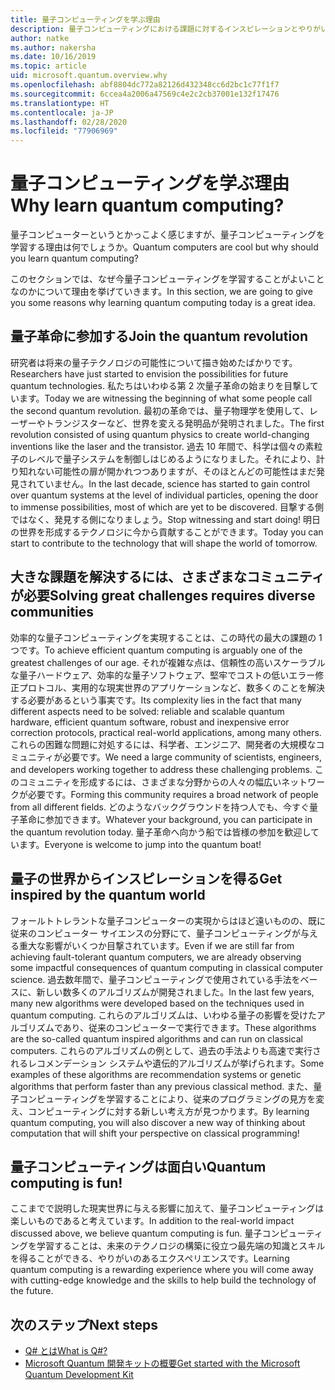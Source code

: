 ```yaml
---
title: 量子コンピューティングを学ぶ理由
description: 量子コンピューティングにおける課題に対するインスピレーションとやりがいを見出します。
author: natke
ms.author: nakersha
ms.date: 10/16/2019
ms.topic: article
uid: microsoft.quantum.overview.why
ms.openlocfilehash: abf8804dc772a82126d432348cc6d2bc1c77f1f7
ms.sourcegitcommit: 6ccea4a2006a47569c4e2c2cb37001e132f17476
ms.translationtype: HT
ms.contentlocale: ja-JP
ms.lasthandoff: 02/28/2020
ms.locfileid: "77906969"
---
```

# <a name="why-learn-quantum-computing"></a><span data-ttu-id="8936e-103">量子コンピューティングを学ぶ理由</span><span class="sxs-lookup"><span data-stu-id="8936e-103">Why learn quantum computing?</span></span>

<span data-ttu-id="8936e-104">量子コンピューターというとかっこよく感じますが、量子コンピューティングを学習する理由は何でしょうか。</span><span class="sxs-lookup"><span data-stu-id="8936e-104">Quantum computers are cool but why should you learn quantum computing?</span></span>

<span data-ttu-id="8936e-105">このセクションでは、なぜ今量子コンピューティングを学習することがよいことなのかについて理由を挙げていきます。</span><span class="sxs-lookup"><span data-stu-id="8936e-105">In this section, we are going to give you some reasons why learning quantum computing today is a great idea.</span></span>

## <a name="join-the-quantum-revolution"></a><span data-ttu-id="8936e-106">量子革命に参加する</span><span class="sxs-lookup"><span data-stu-id="8936e-106">Join the quantum revolution</span></span>

<span data-ttu-id="8936e-107">研究者は将来の量子テクノロジの可能性について描き始めたばかりです。</span><span class="sxs-lookup"><span data-stu-id="8936e-107">Researchers have just started to envision the possibilities for future quantum technologies.</span></span> <span data-ttu-id="8936e-108">私たちはいわゆる第 2 次量子革命の始まりを目撃しています。</span><span class="sxs-lookup"><span data-stu-id="8936e-108">Today we are witnessing the beginning of what some people call the second quantum revolution.</span></span> <span data-ttu-id="8936e-109">最初の革命では、量子物理学を使用して、レーザーやトランジスターなど、世界を変える発明品が発明されました。</span><span class="sxs-lookup"><span data-stu-id="8936e-109">The first revolution consisted of using quantum physics to create world-changing inventions like the laser and the transistor.</span></span> <span data-ttu-id="8936e-110">過去 10 年間で、科学は個々の素粒子のレベルで量子システムを制御しはじめるようになりました。それにより、計り知れない可能性の扉が開かれつつありますが、そのほとんどの可能性はまだ発見されていません。</span><span class="sxs-lookup"><span data-stu-id="8936e-110">In the last decade, science has started to gain control over quantum systems at the level of individual particles, opening the door to immense possibilities, most of which are yet to be discovered.</span></span> <span data-ttu-id="8936e-111">目撃する側ではなく、発見する側になりましょう。</span><span class="sxs-lookup"><span data-stu-id="8936e-111">Stop witnessing and start doing!</span></span> <span data-ttu-id="8936e-112">明日の世界を形成するテクノロジに今から貢献することができます。</span><span class="sxs-lookup"><span data-stu-id="8936e-112">Today you can start to contribute to the technology that will shape the world of tomorrow.</span></span>

## <a name="solving-great-challenges-requires-diverse-communities"></a><span data-ttu-id="8936e-113">大きな課題を解決するには、さまざまなコミュニティが必要</span><span class="sxs-lookup"><span data-stu-id="8936e-113">Solving great challenges requires diverse communities</span></span>

<span data-ttu-id="8936e-114">効率的な量子コンピューティングを実現することは、この時代の最大の課題の 1 つです。</span><span class="sxs-lookup"><span data-stu-id="8936e-114">To achieve efficient quantum computing is arguably one of the greatest challenges of our age.</span></span> <span data-ttu-id="8936e-115">それが複雑な点は、信頼性の高いスケーラブルな量子ハードウェア、効率的な量子ソフトウェア、堅牢でコストの低いエラー修正プロトコル、実用的な現実世界のアプリケーションなど、数多くのことを解決する必要があるという事実です。</span><span class="sxs-lookup"><span data-stu-id="8936e-115">Its complexity lies in the fact that many different aspects need to be solved: reliable and scalable quantum hardware, efficient quantum software, robust and inexpensive error correction protocols, practical real-world applications, among many others.</span></span> <span data-ttu-id="8936e-116">これらの困難な問題に対処するには、科学者、エンジニア、開発者の大規模なコミュニティが必要です。</span><span class="sxs-lookup"><span data-stu-id="8936e-116">We need a large community of scientists, engineers, and developers working together to address these challenging problems.</span></span> <span data-ttu-id="8936e-117">このコミュニティを形成するには、さまざまな分野からの人々の幅広いネットワークが必要です。</span><span class="sxs-lookup"><span data-stu-id="8936e-117">Forming this community requires a broad network of people from all different fields.</span></span> <span data-ttu-id="8936e-118">どのようなバックグラウンドを持つ人でも、今すぐ量子革命に参加できます。</span><span class="sxs-lookup"><span data-stu-id="8936e-118">Whatever your background, you can participate in the quantum revolution today.</span></span> <span data-ttu-id="8936e-119">量子革命へ向かう船では皆様の参加を歓迎しています。</span><span class="sxs-lookup"><span data-stu-id="8936e-119">Everyone is welcome to jump into the quantum boat!</span></span>

## <a name="get-inspired-by-the-quantum-world"></a><span data-ttu-id="8936e-120">量子の世界からインスピレーションを得る</span><span class="sxs-lookup"><span data-stu-id="8936e-120">Get inspired by the quantum world</span></span>

<span data-ttu-id="8936e-121">フォールトトレラントな量子コンピューターの実現からはほど遠いものの、既に従来のコンピューター サイエンスの分野にて、量子コンピューティングが与える重大な影響がいくつか目撃されています。</span><span class="sxs-lookup"><span data-stu-id="8936e-121">Even if we are still far from achieving fault-tolerant quantum computers, we are already observing some impactful consequences of quantum computing in classical computer science.</span></span> <span data-ttu-id="8936e-122">過去数年間で、量子コンピューティングで使用されている手法をベースに、新しい数多くのアルゴリズムが開発されました。</span><span class="sxs-lookup"><span data-stu-id="8936e-122">In the last few years, many new algorithms were developed based on the techniques used in quantum computing.</span></span> <span data-ttu-id="8936e-123">これらのアルゴリズムは、いわゆる量子の影響を受けたアルゴリズムであり、従来のコンピューターで実行できます。</span><span class="sxs-lookup"><span data-stu-id="8936e-123">These algorithms are the so-called quantum inspired algorithms and can run on classical computers.</span></span> <span data-ttu-id="8936e-124">これらのアルゴリズムの例として、過去の手法よりも高速で実行されるレコメンデーション システムや遺伝的アルゴリズムが挙げられます。</span><span class="sxs-lookup"><span data-stu-id="8936e-124">Some examples of these algorithms are recommendation systems or genetic algorithms that perform faster than any previous classical method.</span></span> <span data-ttu-id="8936e-125">また、量子コンピューティングを学習することにより、従来のプログラミングの見方を変え、コンピューティングに対する新しい考え方が見つかります。</span><span class="sxs-lookup"><span data-stu-id="8936e-125">By learning quantum computing, you will also discover a new way of thinking about computation that will shift your perspective on classical programming!</span></span>

## <a name="quantum-computing-is-fun"></a><span data-ttu-id="8936e-126">量子コンピューティングは面白い</span><span class="sxs-lookup"><span data-stu-id="8936e-126">Quantum computing is fun!</span></span>

<span data-ttu-id="8936e-127">ここまでで説明した現実世界に与える影響に加えて、量子コンピューティングは楽しいものであると考えています。</span><span class="sxs-lookup"><span data-stu-id="8936e-127">In addition to the real-world impact discussed above, we believe quantum computing is fun.</span></span> <span data-ttu-id="8936e-128">量子コンピューティングを学習することは、未来のテクノロジの構築に役立つ最先端の知識とスキルを得ることができる、やりがいのあるエクスペリエンスです。</span><span class="sxs-lookup"><span data-stu-id="8936e-128">Learning quantum computing is a rewarding experience where you will come away with cutting-edge knowledge and the skills to help build the technology of the future.</span></span>

## <a name="next-steps"></a><span data-ttu-id="8936e-129">次のステップ</span><span class="sxs-lookup"><span data-stu-id="8936e-129">Next steps</span></span>

* [<span data-ttu-id="8936e-130">Q# とは</span><span class="sxs-lookup"><span data-stu-id="8936e-130">What is Q#?</span></span>](xref:microsoft.quantum.overview.qsharp)
* [<span data-ttu-id="8936e-131">Microsoft Quantum 開発キットの概要</span><span class="sxs-lookup"><span data-stu-id="8936e-131">Get started with the Microsoft Quantum Development Kit</span></span>](xref:microsoft.quantum.welcome)

